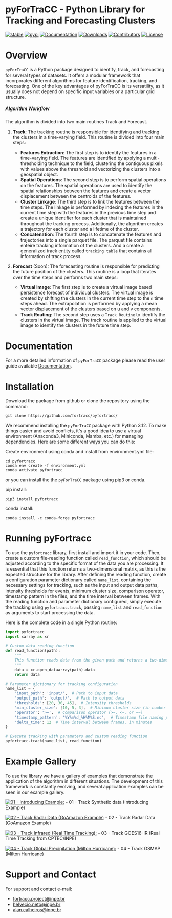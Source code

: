 pyForTraCC - Python Library for Tracking and Forecasting Clusters
=====================================================================
<!-- badges: start -->
[![stable](https://img.shields.io/badge/docs-stable-blue.svg)](https://pyfortracc.readthedocs.io)
[![pypi](https://badge.fury.io/py/pyfortracc.svg)](https://pypi.python.org/pypi/pyfortracc)
[![Documentation](https://readthedocs.org/projects/pyfortracc/badge/?version=latest)](https://pyfortracc.readthedocs.io/)
[![Downloads](https://img.shields.io/pypi/dm/pyfortracc.svg)](https://pypi.python.org/pypi/pyfortracc)
[![Contributors](https://img.shields.io/github/contributors/fortracc-project/pyfortracc.svg)](https://github.com/fortracc/pyfortracc/graphs/contributors)
[![License](https://img.shields.io/pypi/l/pyfortracc.svg)](https://github.com/fortracc/pyfortracc/blob/main/LICENSE)
<!-- badges: end -->

Overview
=====================================================================

`pyForTraCC` is a Python package designed to identify, track, and forecasting for several types of datasets. It offers a modular framework that incorporates different algorithms for feature identification, tracking, and forecasting. One of the key advantages of pyForTraCC is its versatility, as it usually does not depend on specific input variables or a particular grid structure.

##### Algorithm Workflow

The algorithm is divided into two main routines Track and Forecast. 

1. **Track**: The tracking routine is responsible for identifying and tracking the clusters in a time-varying field. This routine is divided into four main steps: 
	  - **Features Extraction**: The first step is to identify the features in a time-varying field. The features are identified by applying a multi-thresholding technique to the field, clustering the contiguous pixels with values above the threshold and vectorizing the clusters into a geospatial object.
	  - **Spatial Operations**: The second step is to perform spatial operations on the features. The spatial operations are used to identify the spatial relationships between the features and create a vector displacement between the centroids of the features.
	  - **Cluster Linkage**: The third step is to link the features between the time steps. The linkage is performed by indexing the features in the current time step with the features in the previous time step and create a unique identifier for each cluster that is maintained throughout the tracking process. Additionally, the algorithm creates a trajectory for each cluster and a lifetime of the cluster.
 	 - **Concatenation**: The fourth step is to concatenate the features and trajectories into a single parquet file. The parquet file contains enteire tracking information of the clusters. And a create a generalized track entity called `tracking table` that contains all information of track process.

2. **Forecast** (Soon): The forecasting routine is responsible for predicting the future position of the clusters. This routine is a loop that iterates over the time steps and performs two main steps:
  	- **Virtual Image**: The first step is to create a virtual image based persistence forecast of individual clusters. The virtual image is created by shifting the clusters in the current time step to the `n` time steps ahead. The extrapolation is performed by applying a mean vector displacement of the clusters based on u and v components.
  	- **Track Routing**: The second step uses a `Track Routine` to identify the clusters in the virtual image. The track routine is applied to the virtual image to identify the clusters in the future time step.  


Documentation
=====================================================================
For a more detailed information of `pyForTraCC` package please read the user guide available [Documentation](https://pyfortracc.readthedocs.io/).


Installation
=====================================================================
Download the package from github or clone the repository using the command:

    git clone https://github.com/fortracc/pyfortracc/

We recommend installing the `pyForTraCC` package with Python 3.12. To make things easier and avoid conflicts, 
it's a good idea to use a virtual environment (Anaconda3, Miniconda, Mamba, etc.) for managing dependencies. 
Here are some different ways you can do this:

Create environment using conda and install from environment.yml file:
	
	cd pyfortracc
	conda env create -f environment.yml
	conda activate pyfortracc

 or you can install the the `pyForTraCC` package using pip3 or conda.

 pip install:

 	pip3 install pyfortracc

 conda install:
  
  	conda install -c conda-forge pyfortracc

Running pyFortracc
=====================================================================
To use the `pyfortracc` library, first install and import it in your code. Then, create a custom file-reading function called `read_function`, which should be adjusted according to the specific format of the data you are processing. It is essential that this function returns a two-dimensional matrix, as this is the expected structure for the library. After defining the reading function, create a configuration parameter dictionary called `name_list`, containing the necessary settings for tracking, such as the input and output data paths, intensity thresholds for events, minimum cluster size, comparison operator, timestamp pattern in the files, and the time interval between frames. With the reading function and parameter dictionary configured, simply execute the tracking using `pyfortracc.track`, passing `name_list` and `read_function` as arguments to start processing the data.

Here is the complete code in a single Python routine:

```python
import pyfortracc
import xarray as xr

# Custom data reading function
def read_function(path):
    """
    This function reads data from the given path and returns a two-dimensional matrix.
    """
    data = xr.open_dataarray(path).data
    return data

# Parameter dictionary for tracking configuration
name_list = {
    'input_path': 'input/',  # Path to input data
    'output_path': 'output/',  # Path to output data
    'thresholds': [20, 30, 45],  # Intensity thresholds
    'min_cluster_size': [10, 5, 3],  # Minimum cluster size (in number of points)
    'operator': '>=',  # Comparison operator (>=, <=, or ==)
    'timestamp_pattern': '%Y%m%d_%H%M%S.nc',  # Timestamp file naming pattern
    'delta_time': 12  # Time interval between frames, in minutes
}

# Execute tracking with parameters and custom reading function
pyfortracc.track(name_list, read_function)
```

Example Gallery
=====================================================================
To use the library we have a gallery of examples that demonstrate the application of the algorithm in different situations.
The development of this framework is constantly evolving, and several application examples can be seen in our example gallery.

[![01 - Introducing Example:](https://colab.research.google.com/assets/colab-badge.svg)](https://colab.research.google.com/github/fortracc/pyfortracc/blob/main/examples/01_Introducing_Example/01_Introducing-pyFortraCC.ipynb) - 01 - Track Synthetic data (Introducing Example) 

[![02 - Track Radar Data (GoAmazon Example)](https://colab.research.google.com/assets/colab-badge.svg)](https://colab.research.google.com/github/fortracc/pyfortracc/blob/main/examples/02_Track-Radar-Data/02_Track-Radar-Dataset.ipynb) - 02 - Track Radar Data (GoAmazon Example)

[![03 - Track Infrared (Real Time Tracking):](https://colab.research.google.com/assets/colab-badge.svg)](https://colab.research.google.com/github/fortracc/pyfortracc/blob/main/examples/03_Track-Infrared-Dataset/03_Track-Infrared-Dataset.ipynb) - 03 - Track GOES16-IR (Real Time Tracking from CPTEC/INPE)

[![04 - Track Global Precipitation (Milton Hurricane):](https://colab.research.google.com/assets/colab-badge.svg)](https://colab.research.google.com/github/fortracc/pyfortracc/blob/main/examples/04_Track-Global-Precipitation-EDA/04_Track-Global-Precipitation.ipynb) - 04 - Track GSMAP (Milton Hurricane)

Support and Contact
=====================================================================
For support and contact e-mail:
- fortracc.project@inpe.br
- helvecio.neto@inpe.br
- alan.calheiros@inpe.br
